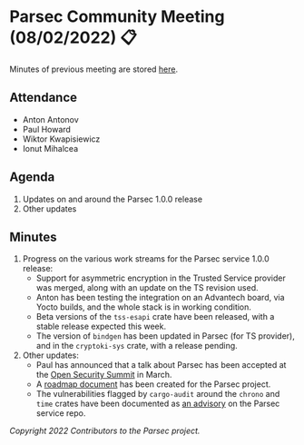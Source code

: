 # Parsec Community Meeting (08/02/2022) 📋

Minutes of previous meeting are stored
[here](https://github.com/parallaxsecond/community/tree/main/minutes).

## Attendance

- Anton Antonov
- Paul Howard
- Wiktor Kwapisiewicz
- Ionut Mihalcea

## Agenda

1. Updates on and around the Parsec 1.0.0 release
2. Other updates

## Minutes

1. Progress on the various work streams for the Parsec service 1.0.0 release:
   - Support for asymmetric encryption in the Trusted Service provider was merged, along with an
      update on the TS revision used.
   - Anton has been testing the integration on an Advantech board, via Yocto builds, and the whole
      stack is in working condition.
   - Beta versions of the `tss-esapi` crate have been released, with a stable release expected this
      week.
   - The version of `bindgen` has been updated in Parsec (for TS provider), and in the
      `cryptoki-sys` crate, with a release pending.
2. Other updates:
   - Paul has announced that a talk about Parsec has been accepted at the [Open Security
      Summit](https://open-security-summit.org/sessions/2022/mini-summits/mar/devsecops/parsec_hardware_security_at_your_fingertips/)
      in March.
   - A [roadmap document](https://github.com/parallaxsecond/community/blob/main/ROADMAP.md) has been
      created for the Parsec project.
   - The vulnerabilities flagged by `cargo-audit` around the `chrono` and `time` crates have been
      documented as [an
      advisory](https://github.com/parallaxsecond/parsec/security/advisories/GHSA-45w3-v3g4-54pm) on
      the Parsec service repo.

*Copyright 2022 Contributors to the Parsec project.*
